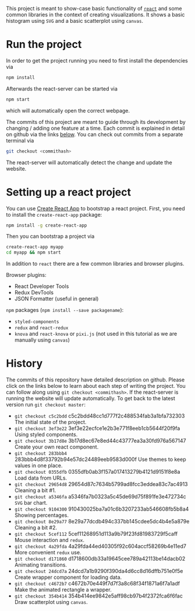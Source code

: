 This project is meant to show-case basic functionality of [`react`](https://facebook.github.io/react/)
and some common libraries in the context of creating visualizations. It shows a basic histogram using `SVG`
and a basic scatterplot using `canvas`.

# Run the project

In order to get the project running you need to first install the dependencies via

```bash
npm install
```

Afterwards the react-server can be started via

```bash
npm start
```

which will automatically open the correct webpage.

The commits of this project are meant to guide through its development by changing / adding one feature at a time.
Each commit is explained in detail on github via the links [below](#history).
You can check out commits from a separate terminal via

```bash
git checkout <commithash>
```

The react-server will automatically detect the change and update the website.

# Setting up a react project

You can use [Create React App](https://github.com/facebookincubator/create-react-app) to bootstrap a react project.
First, you need to install the `create-react-app` package:

```bash
npm install -g create-react-app
```

Then you can bootstrap a project via

```bash
create-react-app myapp
cd myapp && npm start
```

In addition to `react` there are a few common libraries and browser plugins.

Browser plugins:
- React Developer Tools
- Redux DevTools
- JSON Formatter (useful in general)

`npm` packages (`npm install --save packagename`):
- `styled-components`
- `redux` and `react-redux`
- `knova` and `react-knova` or `pixi.js` (not used in this tutorial as we are manually using `canvas`)

# History

The commits of this repository have detailed description on github.
Please click on the links below to learn about each step of writing the project.
You can follow along using `git checkout <commithash>`. If the react-server is
running the website will update automatically. To get back to the latest version
run `git checkout master`:

- `git checkout c5c2bdd` c5c2bdd48cc1d777f2c488534fab3a1bfa732303 The initial state of the project.
- `git checkout 3ef3e22` 3ef3e22ecfce1e2b3e771f8eeb1cb5644f20f9fa Using styled components.
- `git checkout 3b17d8e` 3b17d8ec67e8ed44c43777ea3a30fd976a567147 Create your own react component.
- `git checkout 283bbb4` 283bbb4d8f33792b94e57dc24489eeb9583d000f Use themes to keep values in one place.
- `git checkout 0355dfb` 0355dfb0ab3f157a017413279b4121d9151f8e8a Load data from URLs.
- `git checkout 29654d8` 29654d87c7634b5799ad8fcc3eddea83c7ac4913 Cleaning a bit \#1.
- `git checkout a5346fa` a5346fa7b0323a5c45de69d75f891fe3e472734c `SVG` bar chart.
- `git checkout 9104300` 910430025ba7a01c6b3207233ab546608fb5b8a4 Showing percentages.
- `git checkout 8e29a77` 8e29a77dcdb494c337bb145cdee5dc4b4e5a879e Cleaning a bit \#2.
- `git checkout 5cef112` 5cef11268951d113a9b79f23fd81983729f5caff Mouse interaction and `redux`.
- `git checkout 4a29fda` 4a29fda44ed40305f92c604accf58269b4e11ed7 More convenient `redux` use.
- `git checkout d171860` d1718600db33a19645cee789a42113be14dacb02 Animating transitions.
- `git checkout 24dcd7a` 24dcd7a1b9290f390da4d6cc8d16dffb751e0f5e Create wrapper component for loading data.
- `git checkout c4672b7` c4672b70e449f7d7f3a8c68f34f1871a6f7a1adf Make the animated rectangle a wrapper.
- `git checkout 354b414` 354b414ee9842e5aff98cb97b4f2372fca6f6fac Draw scatterplot using `canvas`.
